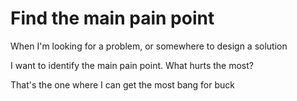 # Find the main pain point

When I'm looking for a problem,
or somewhere to design a solution

I want to identify the main pain point.
What hurts the most?

That's the one where I can get the most bang for buck